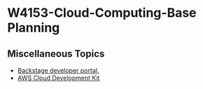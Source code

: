 # W4153-Cloud-Computing-Base Planning

## Miscellaneous Topics

- [Backstage developer portal.](https://backstage.io/)
- [AWS Cloud Development Kit](https://aws.amazon.com/cdk/)





